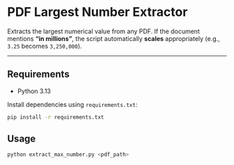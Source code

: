 # PDF Largest Number Extractor

Extracts the largest numerical value from any PDF. 
If the document mentions **“in millions”**, the script automatically **scales** appropriately (e.g., `3.25` becomes `3,250,000`).

---

## Requirements

- Python 3.13

Install dependencies using `requirements.txt`:

```bash
pip install -r requirements.txt
```

## Usage
```bash
python extract_max_number.py <pdf_path>
```
